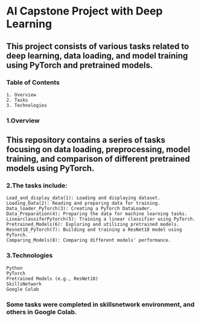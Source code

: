 # AI Capstone Project with Deep Learning

## This project consists of various tasks related to deep learning, data loading, and model training using PyTorch and pretrained models.

### Table of Contents

    1. Overview
    2. Tasks
    3. Technologies

### 1.Overview

## This repository contains a series of tasks focusing on data loading, preprocessing, model training, and comparison of different pretrained models using PyTorch.

### 2.The tasks include:

    Load_and_display_data(1): Loading and displaying dataset.
    Loading_Data(2): Reading and preparing data for training.
    Data_loader_PyTorch(3): Creating a PyTorch DataLoader.
    Data_Preparation(4): Preparing the data for machine learning tasks.
    LinearclassiferPytorch(5): Training a linear classifier using PyTorch.
    Pretrained_Models(6): Exploring and utilizing pretrained models.
    Resnet18_PyTorch(7): Building and training a ResNet18 model using PyTorch.
    Comparing_Models(8): Comparing different models' performance.

### 3.Technologies

    Python
    PyTorch
    Pretrained Models (e.g., ResNet18)
    SkillsNetwork
    Google Colab

### Some tasks were completed in skillsnetwork environment, and others in Google Colab.
